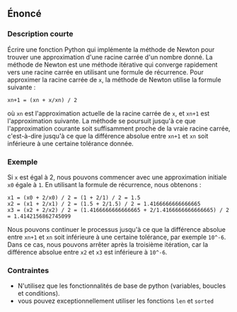 ## Énoncé

### Description courte

Écrire une fonction Python qui implémente la méthode de Newton pour trouver une approximation d'une racine carrée d'un nombre donné. La méthode de Newton est une méthode itérative qui converge rapidement vers une racine carrée en utilisant une formule de récurrence. Pour approximer la racine carrée de ```x```, la méthode de Newton utilise la formule suivante :

```xn+1 = (xn + x/xn) / 2```

où ```xn``` est l'approximation actuelle de la racine carrée de ```x```, et ```xn+1``` est l'approximation suivante. La méthode se poursuit jusqu'à ce que l'approximation courante soit suffisamment proche de la vraie racine carrée, c'est-à-dire jusqu'à ce que la différence absolue entre ```xn+1``` et ```xn``` soit inférieure à une certaine tolérance donnée.

### Exemple

Si ```x``` est égal à 2, nous pouvons commencer avec une approximation initiale ```x0``` égale à ```1```. En utilisant la formule de récurrence, nous obtenons :

```
x1 = (x0 + 2/x0) / 2 = (1 + 2/1) / 2 = 1.5
x2 = (x1 + 2/x1) / 2 = (1.5 + 2/1.5) / 2 = 1.4166666666666665
x3 = (x2 + 2/x2) / 2 = (1.4166666666666665 + 2/1.4166666666666665) / 2 = 1.4142156862745099
```

Nous pouvons continuer le processus jusqu'à ce que la différence absolue entre ```xn+1``` et ```xn``` soit inférieure à une certaine tolérance, par exemple ```10^-6```. Dans ce cas, nous pouvons arrêter après la troisième itération, car la différence absolue entre ```x2``` et ```x3``` est inférieure à ```10^-6```.

### Contraintes

- N'utilisez que les fonctionnalités de base de python (variables, boucles et conditions).
- vous pouvez exceptionnellement utiliser les fonctions ```len``` et ```sorted```